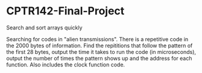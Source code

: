 # CPTR142-Final-Project
Search and sort arrays quickly

Searching for codes in "alien transmissions". There is a repetitive code in the 2000 bytes of information.
Find the repititions that follow the pattern of the first 28 bytes, output the time it takes to run the code
(in microseconds), output the number of times the pattern shows up and the address for each function.
Also includes the clock function code.
